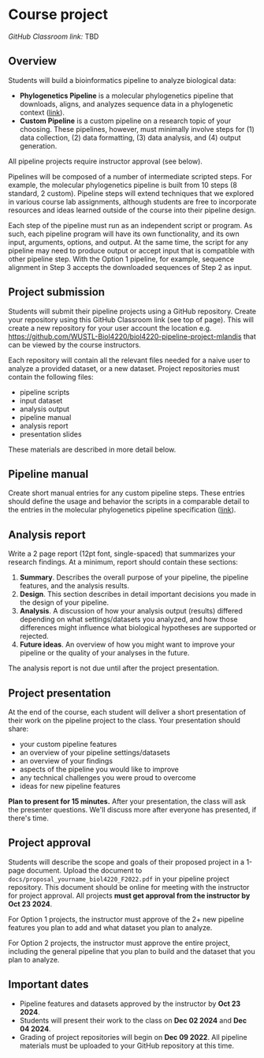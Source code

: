 # Course project

*GitHub Classroom link:* TBD

## Overview

Students will build a bioinformatics pipeline to analyze biological data:

- **Phylogenetics Pipeline** is a molecular phylogenetics pipeline that downloads, aligns, and analyzes sequence data in a phylogenetic context ([link](assets/course_project/mol_phylo_project.md)).
- **Custom Pipeline** is a custom pipeline on a research topic of your choosing. These pipelines, however, must minimally involve steps for (1) data collection, (2) data formatting, (3) data analysis, and (4) output generation.

All pipeline projects require instructor approval (see below).

Pipelines will be composed of a number of intermediate scripted steps. For example, the molecular phylogenetics pipeline is built from 10 steps (8 standard, 2 custom). Pipeline steps will extend techniques that we explored in various course lab assignments, although students are free to incorporate resources and ideas learned outside of the course into their pipeline design.

Each step of the pipeline must run as an independent script or program. As such, each pipeline program will have its own functionality, and its own input, arguments, options, and output. At the same time, the script for any pipeline may need to produce output or accept input that is compatible with other pipeline step. With the Option 1 pipeline, for example, sequence alignment in Step 3 accepts the downloaded sequences of Step 2 as input.

## Project submission
Students will submit their pipeline projects using a GitHub repository. Create your repository using this GitHub Classroom link (see top of page). This will create a new repository for your user account the location e.g. https://github.com/WUSTL-Biol4220/biol4220-pipeline-project-mlandis that can be viewed by the course instructors.
 
Each repository will contain all the relevant files needed for a naive user to analyze a provided dataset, or a new dataset. Project repositories must contain the following files:
  - pipeline scripts
  - input dataset
  - analysis output
  - pipeline manual
  - analysis report
  - presentation slides
  
These materials are described in more detail below.

## Pipeline manual

Create short manual entries for any custom pipeline steps. These entries should define the usage and behavior the scripts in a comparable detail to the entries in the molecular phylogenetics pipeline specification ([link](assets/course_project/mol_phylo_project.md)).

## Analysis report

Write a 2 page report (12pt font, single-spaced) that summarizes your research findings. At a minimum, report should contain these sections:

1. **Summary**. Describes the overall purpose of your pipeline, the pipeline features, and the analysis results.
2. **Design**. This section describes in detail important decisions you made in the design of your pipeline.
3. **Analysis**. A discussion of how your analysis output (results) differed depending on what settings/datasets you analyzed, and how those differences might influence what biological hypotheses are supported or rejected.
4. **Future ideas**. An overview of how you might want to improve your pipeline or the quality of your analyses in the future.

The analysis report is not due until after the project presentation.

## Project presentation

At the end of the course, each student will deliver a short presentation of their work on the pipeline project to the class. Your presentation should share:
  - your custom pipeline features
  - an overview of your pipeline settings/datasets
  - an overview of your findings
  - aspects of the pipeline you would like to improve
  - any technical challenges you were proud to overcome
  - ideas for new pipeline features
  
**Plan to present for 15 minutes.** After your presentation, the class will ask the presenter questions. We'll discuss more after everyone has presented, if there's time.

## Project approval

Students will describe the scope and goals of their proposed project in a 1-page document. Upload the document to `docs/proposal_yourname_biol4220_F2022.pdf` in your pipeline project repository. This document should be online for meeting with the instructor for project approval. All projects **must get approval from the instructor by Oct 23 2024**. 

For Option 1 projects, the instructor must approve of the 2+ new pipeline features you plan to add and what dataset you plan to analyze.

For Option 2 projects, the instructor must approve the entire project, including the general pipeline that you plan to build and the dataset that you plan to analyze.


## Important dates

- Pipeline features and datasets approved by the instructor by **Oct 23 2024**.
- Students will present their work to the class on **Dec 02 2024** and **Dec 04 2024**.
- Grading of project repositories will begin on **Dec 09 2022**. All pipeline materials must be uploaded to your GitHub repository at this time.
